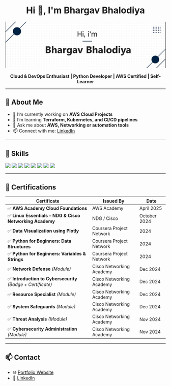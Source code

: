 <h1 align="center">Hi 👋, I'm Bhargav Bhalodiya</h1>

<p align="center">
  <img src="img.png" alt="banner" />
</p>

<p align="center">
  <b>Cloud & DevOps Enthusiast | Python Developer | AWS Certified | Self-Learner</b>
</p>

---

## 🧠 About Me

- 🔭 I’m currently working on **AWS Cloud Projects**
- 🌱 I’m learning **Terraform, Kubernetes, and CI/CD pipelines**
- 💬 Ask me about **AWS, Networking or automation tools**
- 📫 Connect with me: [LinkedIn](https://bhargavbhalodiya04.github.io/Portfolio/)

---

## 🚀 Skills

<p align="left">
  <img src="https://img.shields.io/badge/AWS-%23FF9900.svg?style=for-the-badge&logo=amazon-aws&logoColor=white"/>
  <img src="https://img.shields.io/badge/Linux-FCC624?style=for-the-badge&logo=linux&logoColor=black"/>
  <img src="https://img.shields.io/badge/Docker-0db7ed?style=for-the-badge&logo=docker&logoColor=white"/>
  <img src="https://img.shields.io/badge/Python-3776AB?style=for-the-badge&logo=python&logoColor=white"/>
  <img src="https://img.shields.io/badge/Git-F05032?style=for-the-badge&logo=git&logoColor=white"/>
  <img src="https://img.shields.io/badge/Jenkins-D24939?style=for-the-badge&logo=jenkins&logoColor=white"/>
  <img src="https://img.shields.io/badge/CI%2FCD-1e90ff?style=for-the-badge&logo=githubactions&logoColor=white"/>
  <img src="https://img.shields.io/badge/GitHub-181717?style=for-the-badge&logo=github&logoColor=white"/>
</p>

---

## 🏅 Certifications

| Certificate | Issued By | Date |
|-------------|-----------|------|
| ✅ **AWS Academy Cloud Foundations** | AWS Academy | April 2025 |
| ✅ **Linux Essentials – NDG & Cisco Networking Academy** | NDG / Cisco | October 2024 |
| ✅ **Data Visualization using Plotly** | Coursera Project Network | 2024 |
| ✅ **Python for Beginners: Data Structures** | Coursera Project Network | 2024 |
| ✅ **Python for Beginners: Variables & Strings** | Coursera Project Network | 2024 |
| ✅ **Network Defense** *(Module)* | Cisco Networking Academy | Dec 2024 |
| ✅ **Introduction to Cybersecurity** *(Badge + Certificate)* | Cisco Networking Academy | Dec 2024 |
| ✅ **Resource Specialist** *(Module)* | Cisco Networking Academy | Dec 2024 |
| ✅ **System Safeguards** *(Module)* | Cisco Networking Academy | Dec 2024 |
| ✅ **Threat Analysis** *(Module)* | Cisco Networking Academy | Nov 2024 |
| ✅ **Cybersecurity Administration** *(Module)* | Cisco Networking Academy | Nov 2024 |

---

## 📫 Contact

- 🌐 [Portfolio Website](https://bhargavbhalodiya04.github.io/Portfolio/)
- 💼 [LinkedIn](https://www.linkedin.com/in/bhargavbhalodiya/)
